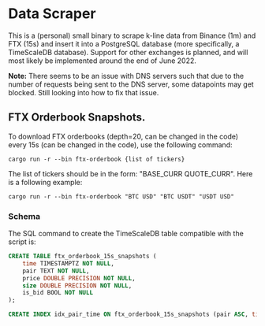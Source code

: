 # Data Scraper

This is a (personal) small binary to scrape k-line data from Binance (1m) and FTX (15s) and insert it into a PostgreSQL database (more specifically, a TimeScaleDB database). Support for other exchanges is planned, and will most likely be implemented around the end of June 2022.

**Note:** There seems to be an issue with DNS servers such that due to the number of requests being sent to the DNS server, some datapoints may get blocked. Still looking into how to fix that issue.

## FTX Orderbook Snapshots.

To download FTX orderbooks (depth=20, can be changed in the code) every 15s (can be changed in the code), use the following command:

```shell
cargo run -r --bin ftx-orderbook {list of tickers}
```

The list of tickers should be in the form: "BASE_CURR QUOTE_CURR". Here is a following example:

```shell
cargo run -r --bin ftx-orderbook "BTC USD" "BTC USDT" "USDT USD"
```

### Schema

The SQL command to create the TimeScaleDB table compatible with the script is:

```sql
CREATE TABLE ftx_orderbook_15s_snapshots (
	time TIMESTAMPTZ NOT NULL,
	pair TEXT NOT NULL,
	price DOUBLE PRECISION NOT NULL,
	size DOUBLE PRECISION NOT NULL,
	is_bid BOOL NOT NULL
);

CREATE INDEX idx_pair_time ON ftx_orderbook_15s_snapshots (pair ASC, time DESC);
```
